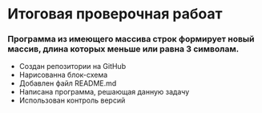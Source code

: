 # Итоговая проверочная рабоат # 
### Программа из имеющего массива строк формирует новый массив, длина которых меньше или равна 3 символам. ### 

- Создан репозитории на GitHub
- Нарисованна блок-схема
- Добавлен файл README.md
- Написана программа, решающая данную задачу
- Использован контроль версий